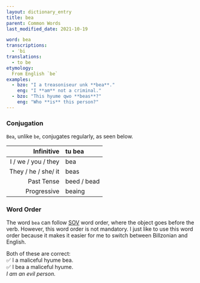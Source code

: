 ```yaml
---
layout: dictionary_entry
title: bea
parent: Common Words
last_modified_date: 2021-10-19

word: bea
transcriptions:
  - ˈbi
translations:
  - to be
etymology:
  From English `be`
examples:
  - bzo: "I a treasoniseur unk **bea**."
    eng: "I **am** not a criminal."
  - bzo: "This hyume qwo **beas**?"
    eng: "Who **is** this person?"
---
```


### Conjugation
`Bea`, unlike `be`, conjugates regularly, as seen below.

| Infinitive           | tu bea      |
|---------------------:|:------------|
| I / we / you / they  | bea         |
| They / he / she/ it  | beas        |
| Past Tense           | beed / bead |
| Progressive          | beaing      |

### Word Order
The word `bea` can follow [SOV](https://en.wikipedia.org/wiki/Subject–object–verb) word order, where the object goes before the verb. However, this word order is not mandatory. I just like to use this word order because it makes it easier for me to switch between Billzonian and English.

Both of these are correct:  
✅ I a maliceful hyume bea.  
✅ I bea a maliceful hyume.  
*I am an evil person.*